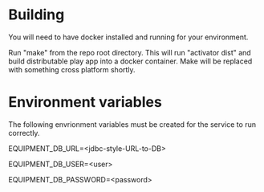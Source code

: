 

Building
========

You will need to have docker installed and running for your environment.

Run "make" from the repo root directory. This will run "activator dist" and build distributable play app into a docker container. Make will be replaced with something cross platform shortly.


Environment variables
=====================

The following envrionment variables must be created for the service to run correctly.

EQUIPMENT_DB_URL=&lt;jdbc-style-URL-to-DB&gt;

EQUIPMENT_DB_USER=&lt;user&gt;

EQUIPMENT_DB_PASSWORD=&lt;password&gt;
